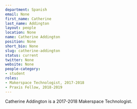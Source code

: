 ```yaml
---
department: Spanish
email: None
first_name: Catherine
last_name: Addington
layout: people
location: None
name: Catherine Addington
position: None
short_bio: None
slug: catherine-addington
status: current
twitter: None
website: None
people-category:
- student
roles:
- Makerspace Technologist, 2017-2018
- Praxis Fellow, 2018-2019
---
```

Catherine Addington is a 2017-2018 Makerspace Technologist.
